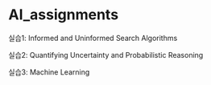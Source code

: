# AI_assignments

실습1: Informed and Uninformed Search Algorithms

실습2: Quantifying Uncertainty and Probabilistic Reasoning

실습3: Machine Learning
